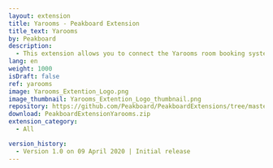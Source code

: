 ```yaml
---
layout: extension
title: Yarooms - Peakboard Extension
title_text: Yarooms
by: Peakboard
description: 
  - This extension allows you to connect the Yarooms room booking system as a data source in Peakboard. This way you can read data on the booking of the created rooms and, for example, design a dashboard that shows the occupancy of a specific room.
lang: en
weight: 1000
isDraft: false
ref: yarooms
image: Yarooms_Extention_Logo.png
image_thumbnail: Yarooms_Extention_Logo_thumbnail.png
repository: https://github.com/Peakboard/PeakboardExtensions/tree/master/Yarooms
download: PeakboardExtensionYarooms.zip
extension_category:
  - All

version_history:
  - Version 1.0 on 09 April 2020 | Initial release
---
```

